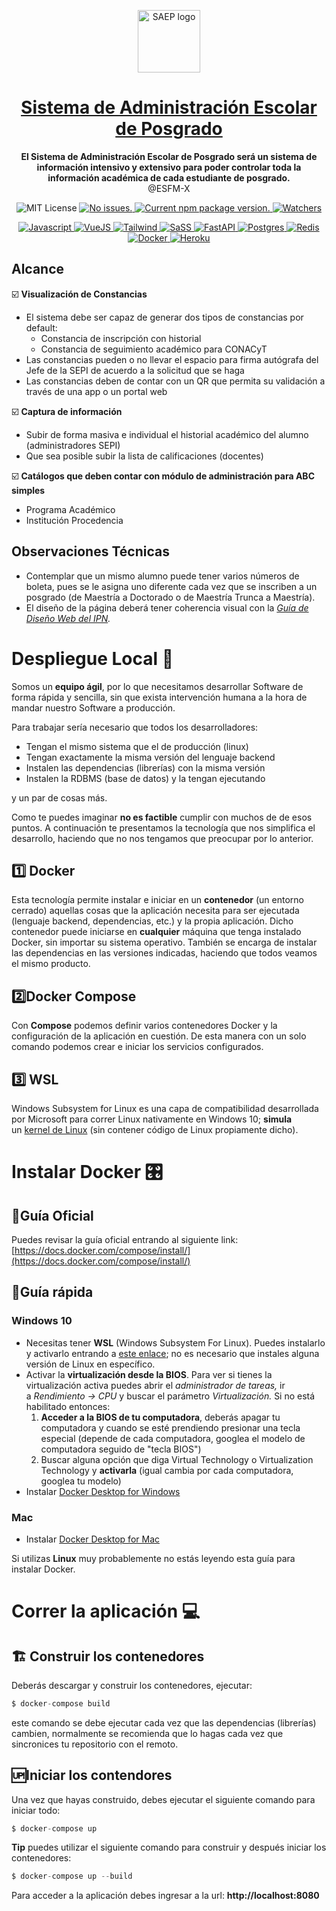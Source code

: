 <p align="center">
  <img alt="SAEP logo" src="https://i.ibb.co/gFJkDmc/filename.png" width=100  >
</p>
<h1 align="center">
  <a href="#">
    Sistema de Administración Escolar de Posgrado
  </a>
</h1>

<p align="center">
  <strong>El Sistema de Administración Escolar de Posgrado será un sistema de información intensivo y extensivo para poder controlar toda la información académica de cada estudiante de posgrado. </strong><br>
  @ESFM-X
</p>


<p align="center">
    <img src="https://img.shields.io/github/license/JoulesCH/juegos_del_hambre.svg" alt="MIT License" />

  <a href="#">
    <img src="https://img.shields.io/github/issues/JoulesCH/juegos_del_hambre.svg" alt="No issues." />
  </a>

  <a href="#">
    <img src="https://img.shields.io/github/watchers/JoulesCH/juegos_del_hambre.svg" alt="Current npm package version." />
  </a>

  <a href="#">
    <img src="https://img.shields.io/badge/PRs-welcome-brightgreen.svg" alt="Watchers" />
  </a>
</p>

<p align="center">
    <a href="#">
        <img src="https://img.shields.io/badge/javascript-%23323330.svg?style=for-the-badge&logo=javascript&logoColor=%23F7DF1E" alt="Javascript" />
    </a>
    <a href="#">
        <img src="https://img.shields.io/badge/vuejs-%2335495e.svg?style=for-the-badge&logo=vuedotjs&logoColor=%234FC08D" alt="VueJS" />
    </a>
    <a href="#">
        <img src="https://img.shields.io/badge/tailwindcss-%2338B2AC.svg?style=for-the-badge&logo=tailwind-css&logoColor=white" alt="Tailwind" />
    </a>
    <a href="#">
        <img src="https://img.shields.io/badge/SASS-hotpink.svg?style=for-the-badge&logo=SASS&logoColor=white" alt="SaSS" />
    </a>
    <a href="#">
        <img src="https://img.shields.io/badge/FastAPI-005571?style=for-the-badge&logo=fastapi" alt="FastAPI" />
    </a>
    <a href="#">
        <img src="https://img.shields.io/badge/postgres-%23316192.svg?style=for-the-badge&logo=postgresql&logoColor=white" alt="Postgres" />
    </a>
    <a href="#">
        <img src="https://img.shields.io/badge/redis-%23DD0031.svg?style=for-the-badge&logo=redis&logoColor=white" alt="Redis" />
    </a>
    <a href="#">
        <img src="https://img.shields.io/badge/docker-%230db7ed.svg?style=for-the-badge&logo=docker&logoColor=white" alt="Docker" />
    </a>
    <a href="#">
        <img src="https://img.shields.io/badge/heroku-%23430098.svg?style=for-the-badge&logo=heroku&logoColor=white" alt="Heroku" />
    </a>
</p>

## Alcance

☑️ **Visualización de Constancias** 

- El sistema debe ser capaz de generar dos tipos de constancias por default:
    - Constancia de inscripción con historial
    - Constancia de seguimiento académico para CONACyT
- Las constancias pueden o no llevar el espacio para firma autógrafa del Jefe de la SEPI de acuerdo a la solicitud que se haga
- Las constancias deben de contar con un QR que permita su validación a través de una app o un portal web

☑️ **Captura de información**

- Subir de forma masiva e individual el historial académico del alumno (administradores SEPI)
- Que sea posible subir la lista de calificaciones (docentes)

☑️ **Catálogos que deben contar con módulo de administración para ABC simples**

- Programa Académico
- Institución Procedencia

## Observaciones Técnicas

- Contemplar que un mismo alumno puede tener varios números de boleta, pues se le asigna uno diferente cada vez que se inscriben a un posgrado (de Maestría a Doctorado o de Maestría Trunca a Maestría).
- El diseño de la página deberá tener coherencia visual con la *[Guía de Diseño Web del IPN](https://www.ipn.mx/assets/files/cenac/docs/Web/GuiaDeDisenoWeb.pdf).*

# Despliegue Local 🎸

Somos un **equipo ágil**, por lo que necesitamos desarrollar Software de forma rápida y sencilla, sin  que exista intervención humana a la hora de mandar nuestro Software a producción. 

Para trabajar sería necesario que todos los desarrolladores:

- Tengan el mismo sistema que el de producción (linux)
- Tengan exactamente la misma versión del lenguaje backend
- Instalen las dependencias (librerías) con la misma versión
- Instalen la RDBMS (base de datos) y la tengan ejecutando

y un par de cosas más. 

Como te puedes imaginar **no es factible** cumplir con muchos de de esos puntos. A continuación te presentamos la tecnología que nos simplifica el desarrollo, haciendo que no nos tengamos que preocupar por lo anterior.  

## 1️⃣ **Docker**

Esta tecnología permite instalar e iniciar en un **contenedor** (un entorno cerrado) aquellas cosas que la aplicación necesita para ser ejecutada (lenguaje backend, dependencias, etc.) y la propia aplicación. Dicho contenedor puede iniciarse en **cualquier** máquina que tenga instalado Docker, sin importar su sistema operativo. También se encarga de instalar las dependencias en las versiones indicadas, haciendo que todos veamos el mismo producto.

## 2️⃣**Docker Compose**

Con **Compose** podemos definir varios contenedores Docker y la configuración de la aplicación en cuestión. De esta manera con un solo comando podemos crear e iniciar los servicios configurados.

## 3️⃣ WSL

Windows Subsystem for Linux es una capa de compatibilidad desarrollada por Microsoft para correr Linux nativamente en Windows 10; **simula** un [kernel de Linux](https://es.wikipedia.org/wiki/Nucleo_Linux) (sin contener código de Linux propiamente dicho).

# Instalar Docker 🎛️

## 📃**Guía Oficial**

Puedes revisar la guía oficial entrando al siguiente link: [https://docs.docker.com/compose/install/](https://docs.docker.com/compose/install/)

## 📑Guía rápida

### **Windows 10**

- Necesitas tener **WSL** (Windows Subsystem For Linux). Puedes instalarlo y activarlo entrando a [este enlace](https://www.wikiversus.com/informatica/windows/como-instalar-wsl-windows-subsystem-for-linux-windows-10/); no es necesario que instales alguna versión de Linux en específico.
- Activar la **virtualización desde la BIOS**. Para ver si tienes la virtualización activa puedes abrir el *administrador de tareas,* ir a *Rendimiento -> CPU* y buscar el parámetro *Virtualización.* Si no está habilitado entonces:
    1. **Acceder a la BIOS de tu computadora**, deberás apagar tu computadora y cuando se esté prendiendo presionar una tecla especial (depende de cada computadora, googlea el modelo de computadora seguido de "tecla BIOS")
    2. Buscar alguna opción que diga Virtual Technology o Virtualization Technology y **activarla** (igual cambia por cada computadora, googlea tu modelo)
- Instalar [Docker Desktop for Windows](https://hub.docker.com/editions/community/docker-ce-desktop-windows/)

### **Mac**

- Instalar [Docker Desktop for Mac](https://docs.docker.com/docker-for-mac/install/)

Si utilizas **Linux** muy probablemente no estás leyendo esta guía para instalar Docker.

# Correr la aplicación 💻

## 🏗️ Construir los contenedores

Deberás descargar y construir los contenedores, ejecutar:

```jsx
$ docker-compose build
```

este comando se debe ejecutar cada vez que las dependencias (librerías) cambien, normalmente se recomienda que lo hagas cada vez que sincronices tu repositorio con el remoto.

## 🆙Iniciar los contendores

Una vez que hayas construido, debes ejecutar el siguiente comando para iniciar todo:

```jsx
$ docker-compose up
```

**Tip** puedes utilizar el siguiente comando para construir y después iniciar los contenedores:

```jsx
$ docker-compose up --build
```

Para acceder a la aplicación debes ingresar a la url: **http://localhost:8080**